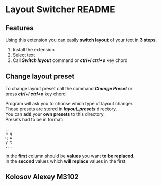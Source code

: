 # Layout Switcher README

## Features

Using this extension you can easily **switch layout** of your text in **3 steps**.
1. Install the extension
2. Select text
3. Call **_Switch layout_** command or **_ctrl+l ctrl+o_** key chord

## Change layout preset

To change layout preset call the command **_Change Preset_** or<br>
press **_ctrl+l ctrl+o_** key chord

Program will ask you to choose which type of layout changer.<br>
Those presets are stored in **_layout_presets_** directory.<br>
You can **add** your **own presets** to this directory.<br> 
Presets had to be in format:
```
...
й q
ц w
у t
...
```
In the **first** column should be **values** you want **to be replaced**.<br>
In the **second** values which **will replace** values in the first.
## Kolosov Alexey M3102